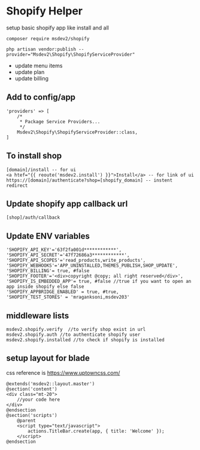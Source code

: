 # Shopify Helper 
setup basic shopify app like install and all

`composer require msdev2/shopify`

`php artisan vendor:publish --provider="Msdev2\Shopify\ShopifyServiceProvider"`

- update menu items
- update plan
- update billing

## Add to config/app
    'providers' => [
        /*
         * Package Service Providers...
         */
        Msdev2\Shopify\ShopifyServiceProvider::class,
    ]

## To install shop
    [domain]/install -- for ui
    <a htef="{{ reoute('msdev2.install') }}">Install</a> -- for link of ui
    https://[domain]/authenticate?shop=[shopify_domain] -- instent redirect

## Update shopify app callback url 
    [shop]/auth/callback

## Update ENV variables
    'SHOPIFY_API_KEY'='63f2fa001d************',
    'SHOPIFY_API_SECRET'='47f72686a3************',
    'SHOPIFY_API_SCOPES'='read_products,write_products',
    'SHOPIFY_WEBHOOKS'='APP_UNINSTALLED,THEMES_PUBLISH,SHOP_UPDATE',
    'SHOPIFY_BILLING'= true, #false
    'SHOPIFY_FOOTER'='<div>copyright @copy; all right reserved</div>',
    'SHOPIFY_IS_EMBEDDED_APP'= true, #false //true if you want to open an app inside shopify else false
    'SHOPIFY_APPBRIDGE_ENABLED' = true, #true,
    'SHOPIFY_TEST_STORES' = 'mraganksoni,msdev203'

    
## middleware lists
    msdev2.shopify.verify  //to verify shop exist in url
    msdev2.shopify.auth //to authenticate shopify user
    msdev2.shopify.installed //to check if shopify is installed

## setup layout for blade
css reference is https://www.uptowncss.com/

    @extends('msdev2::layout.master')
    @section('content')
    <div class="mt-20">
        //your code here
    </div>
    @endsection
    @section('scripts')
        @parent
        <script type="text/javascript">
            actions.TitleBar.create(app, { title: 'Welcome' });
        </script>
    @endsection
